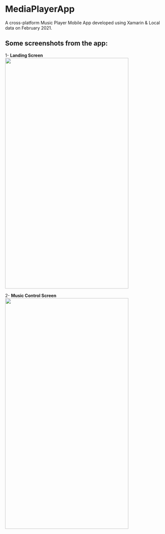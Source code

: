 # MediaPlayerApp
A cross-platform Music Player Mobile App developed using Xamarin & Local data on February 2021. <br />

## **Some screenshots from the app:** <br />

1- **Landing Screen** <br />
<img src="https://user-images.githubusercontent.com/73054268/179085928-b750ec66-9438-457e-a1e0-ba3de2013208.PNG" width=400 height=750>

2- **Music Control Screen** <br />
<img src="https://user-images.githubusercontent.com/73054268/179086189-103c7768-86f0-4c9e-8d6a-f54582d6d2cd.PNG" width=400 height=750>
